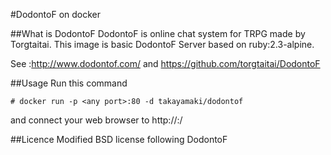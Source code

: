 #DodontoF on docker

##What is DodontoF
DodontoF is online chat system for TRPG made by Torgtaitai.
This image is basic DodontoF Server based on ruby:2.3-alpine.

See :http://www.dodontof.com/ and https://github.com/torgtaitai/DodontoF

##Usage
Run this command
```
# docker run -p <any port>:80 -d takayamaki/dodontof
```
and connect your web browser to http://<IP address>:<any port>/

##Licence
Modified BSD license following DodontoF
